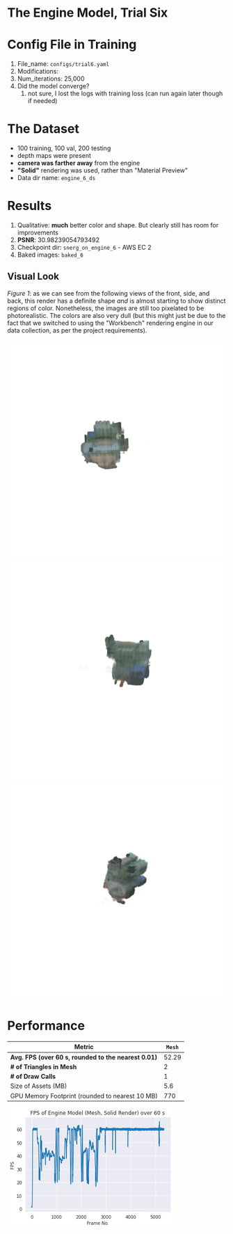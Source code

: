 # The Engine Model, Trial Six

# Config File in Training
1. File_name: `configs/trial6.yaml`
2. Modifications:
3. Num_iterations: 25,000
4. Did the model converge? 
    1. not sure, I lost the logs with training loss (can run again later though if needed)

# The Dataset
- 100 training, 100 val, 200 testing
- depth maps were present 
- **camera was farther away** from the engine
- **"Solid"** rendering was used, rather than "Material Preview"
- Data dir name: `engine_6_ds`

# Results
1. Qualitative: **much** better color and shape. But clearly still has room for improvements
2. **PSNR**: 30.98239054793492
3. Checkpoint dir: `snerg_on_engine_6` - AWS EC 2
4. Baked images: `baked_6`

## Visual Look

*Figure 1*: as we can see from the following views of the front, side, and back, this render has a definite shape *and* is almost starting to show distinct regions of color. Nonetheless, the images are still too pixelated to be photorealistic. The colors are also very dull (but this might just be due to the fact that we switched to using the "Workbench" rendering engine in our data collection, as per the project requirements).

![Front view of the rendered model from Trial 6.](trial6_front.png)
![Back view of the rendered model from Trial 6.](trial6_back.png)
![Side view of the rendered model from Trial 6](trial6_side.png)

# Performance

| Metric               |  `Mesh` |
|----------------------|--------|
| **Avg. FPS (over 60 s, rounded to the nearest 0.01)**|   52.29   |
| **# of Triangles in Mesh** | 2 |
| **# of Draw Calls** | 1 |
| Size of Assets (MB)     | 5.6      |
| GPU Memory Footprint (rounded to nearest 10 MB) |   770    |

![FPS of the `Mesh` in the Browser](trial6_fps.png)